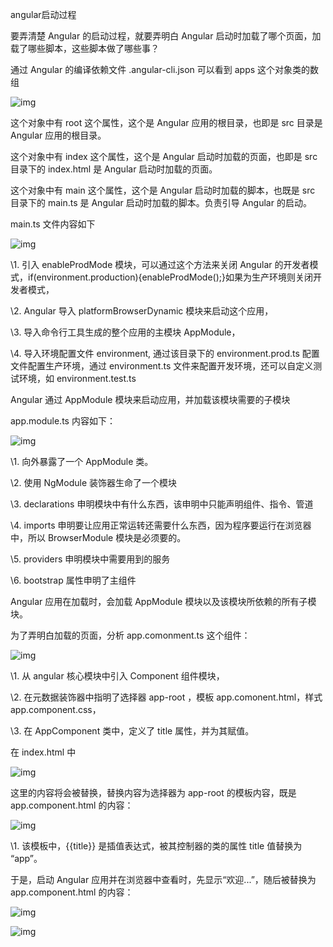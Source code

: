 angular启动过程

要弄清楚 Angular 的启动过程，就要弄明白 Angular 启动时加载了哪个页面，加载了哪些脚本，这些脚本做了哪些事？

通过 Angular 的编译依赖文件 .angular-cli.json 可以看到 apps 这个对象类的数组

![img](file:////Users/weijunze/Library/Group%20Containers/UBF8T346G9.Office/TemporaryItems/msohtmlclip/clip_image001.png)

这个对象中有 root 这个属性，这个是 Angular 应用的根目录，也即是 src 目录是 Angular 应用的根目录。

这个对象中有 index 这个属性，这个是 Angular 启动时加载的页面，也即是 src 目录下的 index.html 是 Angular 启动时加载的页面。

这个对象中有 main 这个属性，这个是 Angular 启动时加载的脚本，也既是 src 目录下的 main.ts 是 Angular 启动时加载的脚本。负责引导 Angular 的启动。

main.ts 文件内容如下

![img](file:////Users/weijunze/Library/Group%20Containers/UBF8T346G9.Office/TemporaryItems/msohtmlclip/clip_image002.png)

\1. 引入 enableProdMode 模块，可以通过这个方法来关闭 Angular 的开发者模式，if(environment.production){enableProdMode();}如果为生产环境则关闭开发者模式，

\2. Angular 导入 platformBrowserDynamic 模块来启动这个应用，

\3. 导入命令行工具生成的整个应用的主模块 AppModule，

\4. 导入环境配置文件 environment, 通过该目录下的 environment.prod.ts 配置文件配置生产环境，通过 environment.ts 文件来配置开发环境，还可以自定义测试环境，如 environment.test.ts

 

Angular 通过 AppModule 模块来启动应用，并加载该模块需要的子模块

app.module.ts 内容如下：

![img](file:////Users/weijunze/Library/Group%20Containers/UBF8T346G9.Office/TemporaryItems/msohtmlclip/clip_image003.png)

\1. 向外暴露了一个 AppModule 类。

\2. 使用 NgModule 装饰器生命了一个模块

\3. declarations 申明模块中有什么东西，该申明中只能声明组件、指令、管道

\4. imports 申明要让应用正常运转还需要什么东西，因为程序要运行在浏览器中，所以 BrowserModule 模块是必须要的。

\5. providers 申明模块中需要用到的服务

\6. bootstrap 属性申明了主组件

 

Angular 应用在加载时，会加载 AppModule 模块以及该模块所依赖的所有子模块。

为了弄明白加载的页面，分析 app.comonment.ts 这个组件：

![img](file:////Users/weijunze/Library/Group%20Containers/UBF8T346G9.Office/TemporaryItems/msohtmlclip/clip_image004.png)

\1. 从 angular 核心模块中引入 Component 组件模块，

\2. 在元数据装饰器中指明了选择器 app-root ，模板 app.comonent.html，样式 app.component.css，

\3. 在 AppComponent 类中，定义了 title 属性，并为其赋值。

 

在 index.html 中

![img](file:////Users/weijunze/Library/Group%20Containers/UBF8T346G9.Office/TemporaryItems/msohtmlclip/clip_image005.png)

<app-root></app-root> 这里的内容将会被替换，替换内容为选择器为 app-root 的模板内容，既是 app.component.html 的内容：

![img](file:////Users/weijunze/Library/Group%20Containers/UBF8T346G9.Office/TemporaryItems/msohtmlclip/clip_image006.png)

\1. 该模板中，{{title}} 是插值表达式，被其控制器的类的属性 title 值替换为 “app”。

于是，启动 Angular 应用并在浏览器中查看时，先显示“欢迎...”，随后被替换为 app.component.html 的内容：

![img](file:////Users/weijunze/Library/Group%20Containers/UBF8T346G9.Office/TemporaryItems/msohtmlclip/clip_image007.png)

![img](file:////Users/weijunze/Library/Group%20Containers/UBF8T346G9.Office/TemporaryItems/msohtmlclip/clip_image008.png)

 